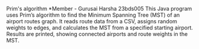 Prim's algorithm
*Member - Gurusai Harsha 23bds005
This Java program uses Prim’s algorithm to find the Minimum Spanning Tree (MST) of an airport routes graph. It reads route data from a CSV, assigns random weights to edges, and calculates the MST from a specified starting airport. Results are printed, showing connected airports and route weights in the MST.
